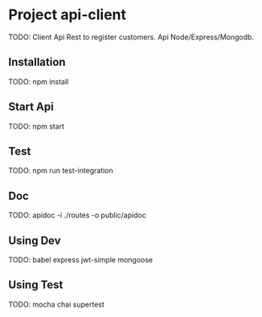 # Project api-client

TODO: Client Api Rest to register customers.
      Api Node/Express/Mongodb.

## Installation

TODO: npm install

## Start Api

TODO: npm start

## Test

TODO: npm run test-integration

## Doc

TODO: apidoc -i ./routes -o public/apidoc

## Using Dev

TODO:   babel
        express
        jwt-simple
        mongoose

## Using Test

TODO:   mocha
        chai
        supertest

      

